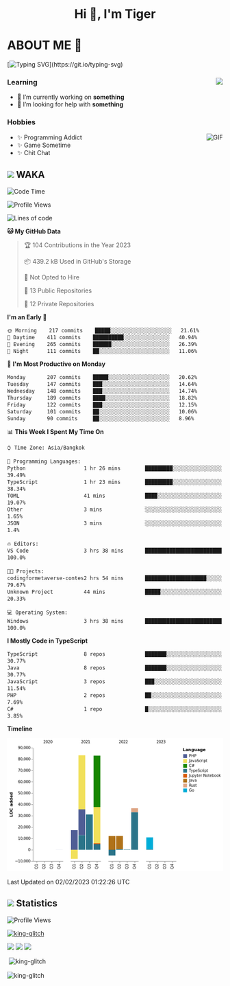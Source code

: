 <h1 align="center">Hi 👋, I'm Tiger</h1>




# ABOUT ME 💬

[![Typing SVG](https://readme-typing-svg.herokuapp.com?color=22F771&vCenter=true&lines=A+perssionate+developer+from+nowhere.)](https://git.io/typing-svg)

<div>
 <img align="right" src="https://spotify-github-profile.vercel.app/api/view?uid=12129734423&cover_image=false&theme=default&bar_color=22d016&bar_color_cover=true" />
 <h3>Learning</h3>
 
 <ul>
  <li>🔭 I’m currently working on <b>something</b></li>
  <li>🤝 I’m looking for help with <b>something</b></li>
 </ul>
 
</div>
<div>
 <h3>Hobbies</h3>
 <img align="right" height="475px"  alt="GIF" src="https://i.pinimg.com/originals/1f/b7/db/1fb7dbee557e5ed509f7517da8a84d58.gif" />
 <ul>
  <li>✨ Programming Addict</li>
  <li>✨ Game Sometime</li>
  <li>✨ Chit Chat</li>
 </ul>
 
</div>



## <img height="40" src="https://raw.githubusercontent.com/innng/innng/master/assets/kyubey.gif"/> WAKA

<!--START_SECTION:waka-->
![Code Time](http://img.shields.io/badge/Code%20Time-1%2C302%20hrs%2053%20mins-blue)

![Profile Views](http://img.shields.io/badge/Profile%20Views-6-blue)

![Lines of code](https://img.shields.io/badge/From%20Hello%20World%20I%27ve%20Written-274%20Thousand%20lines%20of%20code-blue)

**🐱 My GitHub Data** 

> 🏆 104 Contributions in the Year 2023
 > 
> 📦 439.2 kB Used in GitHub's Storage 
 > 
> 🚫 Not Opted to Hire
 > 
> 📜 13 Public Repositories 
 > 
> 🔑 12 Private Repositories  
 > 
**I'm an Early 🐤** 

```text
🌞 Morning    217 commits    █████░░░░░░░░░░░░░░░░░░░░   21.61% 
🌆 Daytime    411 commits    ██████████░░░░░░░░░░░░░░░   40.94% 
🌃 Evening    265 commits    ██████░░░░░░░░░░░░░░░░░░░   26.39% 
🌙 Night      111 commits    ██░░░░░░░░░░░░░░░░░░░░░░░   11.06%

```
📅 **I'm Most Productive on Monday** 

```text
Monday       207 commits    █████░░░░░░░░░░░░░░░░░░░░   20.62% 
Tuesday      147 commits    ███░░░░░░░░░░░░░░░░░░░░░░   14.64% 
Wednesday    148 commits    ███░░░░░░░░░░░░░░░░░░░░░░   14.74% 
Thursday     189 commits    ████░░░░░░░░░░░░░░░░░░░░░   18.82% 
Friday       122 commits    ███░░░░░░░░░░░░░░░░░░░░░░   12.15% 
Saturday     101 commits    ██░░░░░░░░░░░░░░░░░░░░░░░   10.06% 
Sunday       90 commits     ██░░░░░░░░░░░░░░░░░░░░░░░   8.96%

```


📊 **This Week I Spent My Time On** 

```text
⌚︎ Time Zone: Asia/Bangkok

💬 Programming Languages: 
Python                   1 hr 26 mins        █████████░░░░░░░░░░░░░░░░   39.49% 
TypeScript               1 hr 23 mins        █████████░░░░░░░░░░░░░░░░   38.34% 
TOML                     41 mins             ████░░░░░░░░░░░░░░░░░░░░░   19.07% 
Other                    3 mins              ░░░░░░░░░░░░░░░░░░░░░░░░░   1.65% 
JSON                     3 mins              ░░░░░░░░░░░░░░░░░░░░░░░░░   1.4%

🔥 Editors: 
VS Code                  3 hrs 38 mins       █████████████████████████   100.0%

🐱‍💻 Projects: 
codingformetaverse-contes2 hrs 54 mins       ████████████████████░░░░░   79.67% 
Unknown Project          44 mins             █████░░░░░░░░░░░░░░░░░░░░   20.33%

💻 Operating System: 
Windows                  3 hrs 38 mins       █████████████████████████   100.0%

```

**I Mostly Code in TypeScript** 

```text
TypeScript               8 repos             ███████░░░░░░░░░░░░░░░░░░   30.77% 
Java                     8 repos             ███████░░░░░░░░░░░░░░░░░░   30.77% 
JavaScript               3 repos             ███░░░░░░░░░░░░░░░░░░░░░░   11.54% 
PHP                      2 repos             ██░░░░░░░░░░░░░░░░░░░░░░░   7.69% 
C#                       1 repo              █░░░░░░░░░░░░░░░░░░░░░░░░   3.85%

```


**Timeline**

![Chart not found](https://raw.githubusercontent.com/king-glitch/king-glitch/main/charts/bar_graph.png) 


 Last Updated on 02/02/2023 01:22:26 UTC
<!--END_SECTION:waka-->
## <img height="40" src="https://raw.githubusercontent.com/innng/innng/master/assets/kyubey.gif"/> Statistics
![Profile Views](https://komarev.com/ghpvc/?username=king-glitch)  

<p align="left"> 
 <a href="https://github.com/ryo-ma/github-profile-trophy">
  <img src="https://github-profile-trophy.vercel.app/?username=king-glitch&theme=dracula" alt="king-glitch" />
 </a> </p>

![](https://github-profile-summary-cards.vercel.app/api/cards/profile-details?username=king-glitch&theme=dracula)
![](https://github-profile-summary-cards.vercel.app/api/cards/stats?username=king-glitch&theme=dracula) 
![](https://github-profile-summary-cards.vercel.app/api/cards/productive-time?username=king-glitch&theme=dracula)


<p>&nbsp;<img align="center" src="https://github-readme-stats.vercel.app/api?username=king-glitch&theme=dracula" alt="king-glitch" /></p>

<p><img align="center" src="https://github-readme-streak-stats.herokuapp.com/?user=king-glitch&theme=dracula" alt="king-glitch" /></p>
